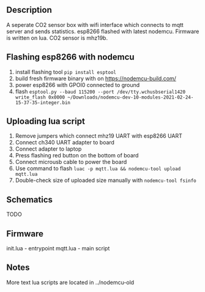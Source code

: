 ## Description

A seperate CO2 sensor box with wifi interface which connects to mqtt server and sends statistics.
esp8266 flashed with latest nodemcu. Firmware is written on lua. CO2 sensor is mhz19b.

## Flashing esp8266 with nodemcu

1. install flashing tool `pip install esptool`
1. build fresh firmware binary with on https://nodemcu-build.com/
1. power esp8266 with GPOI0 connected to ground
1. flash `esptool.py --baud 115200 --port /dev/tty.wchusbserial1420 write_flash 0x0000 ~/Downloads/nodemcu-dev-10-modules-2021-02-24-15-37-35-integer.bin`

## Uploading lua script

1. Remove jumpers which connect mhz19 UART with esp8266 UART
1. Connect ch340 UART adapter to board
1. Connect adapter to laptop
1. Press flashing red button on the bottom of board
1. Connect microusb cable to power the board
1. Use command to flash `luac -p mqtt.lua && nodemcu-tool upload mqtt.lua`
1. Double-check size of uploaded size manually with `nodemcu-tool fsinfo`

## Schematics
TODO

## Firmware

init.lua - entrypoint
mqtt.lua - main script

## Notes

More text lua scripts are located in ../nodemcu-old